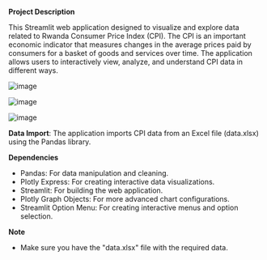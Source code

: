**Project Description**

This Streamlit web application designed to visualize and explore data related to Rwanda Consumer Price Index (CPI). The CPI is an important economic indicator that measures changes in the average prices paid by consumers for a basket of goods and services over time. The application allows users to interactively view, analyze, and understand CPI data in different ways.

![image](https://github.com/HiHeritier/Team-Graphink-Duo/assets/95864845/ff19c716-e1d1-4f0e-bf08-0e5ab71fcdbd)


![image](https://github.com/HiHeritier/Team-Graphink-Duo/assets/95864845/21353ce3-c91c-4ceb-a0c5-e4e48b31bfa4)

![image](https://github.com/HiHeritier/Team-Graphink-Duo/assets/95864845/ec12123f-0310-474d-a345-3a6756c30356)


**Data Import**: The application imports CPI data from an Excel file (data.xlsx) using the Pandas library.

**Dependencies**

- Pandas: For data manipulation and cleaning.
- Plotly Express: For creating interactive data visualizations.
- Streamlit: For building the web application.
- Plotly Graph Objects: For more advanced chart configurations.
- Streamlit Option Menu: For creating interactive menus and option selection.

**Note**

- Make sure you have the "data.xlsx" file with the required data.

